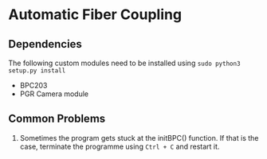 # Automatic Fiber Coupling 

## Dependencies

The following custom modules need to be installed using `sudo python3 setup.py install`

- BPC203
- PGR Camera module

## Common Problems

1. Sometimes the program gets stuck at the initBPC() function. If that is the case, terminate the programme using `Ctrl + C` and restart it. 
